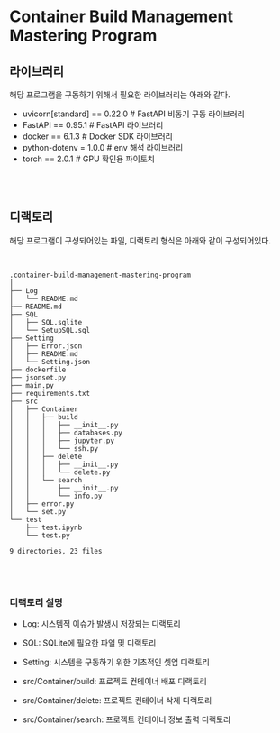 # Container Build Management Mastering Program

## 라이브러리 

해당 프로그램을 구동하기 위해서 필요한 라이브러리는 아래와 같다.

- uvicorn[standard] == 0.22.0 # FastAPI 비동기 구동 라이브러리
- FastAPI == 0.95.1 # FastAPI 라이브러리
- docker == 6.1.3 # Docker SDK 라이브러리
- python-dotenv = 1.0.0 # env 해석 라이브러리
- torch == 2.0.1 # GPU 확인용 파이토치

<br><br>

## 디랙토리

해당 프로그램이 구성되어있는 파일, 디랙토리 형식은 아래와 같이 구성되어있다.

<br>

```
.container-build-management-mastering-program
│
├── Log
│   └── README.md
├── README.md
├── SQL
│   ├── SQL.sqlite
│   └── SetupSQL.sql
├── Setting
│   ├── Error.json
│   ├── README.md
│   └── Setting.json
├── dockerfile
├── jsonset.py
├── main.py
├── requirements.txt
├── src
│   ├── Container
│   │   ├── build
│   │   │   ├── __init__.py
│   │   │   ├── databases.py
│   │   │   ├── jupyter.py
│   │   │   └── ssh.py
│   │   ├── delete
│   │   │   ├── __init__.py
│   │   │   └── delete.py
│   │   └── search
│   │       ├── __init__.py
│   │       └── info.py
│   ├── error.py
│   └── set.py
└── test
    ├── test.ipynb
    └── test.py

9 directories, 23 files
```

<br><br>

### 디랙토리 설명

- Log: 시스템적 이슈가 발생시 저장되는 디랙토리

- SQL: SQLite에 필요한 파일 및 디랙토리

- Setting: 시스템을 구동하기 위한 기초적인 셋업 디랙토리

- src/Container/build: 프로젝트 컨테이너 배포 디랙토리

- src/Container/delete: 프로젝트 컨테이너 삭제 디랙토리

- src/Container/search: 프로젝트 컨테이너 정보 출력 디랙토리